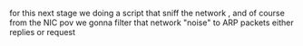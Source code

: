 for this next stage we doing a script that sniff the network , and of course from the NIC pov we gonna filter that network "noise" to 
ARP packets either replies or request

